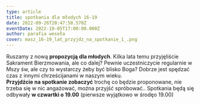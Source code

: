 ```yaml
---
type: article
title: spotkania dla młodych 16-19
date: 2022-09-26T20:47:58.570Z
eventDate: 2022-10-05T17:00:00.000Z
author: parafia wesoła
cover: masz_16-19_lat_przyjdz_na_spotkanie_1_.png
---
```

<!--StartFragment-->

Ruszamy z nową **propozycją dla młodych**. Kilka lata temu przyjęliście Sakrament Bierzmowania, ale co dalej? Pewnie uczestniczycie regularnie w Mszy św, ale czy to wystarczy żeby być blisko Boga? Dobrze jest spędzać czas z innymi chrześcijanami w naszym wieku. \
**Przyjdźcie na spotkanie zobaczyć** trochę co będzie proponowane, nie trzeba się w nic angażować, można przyjść spróbować.. Spotkania będą się odbywały **w czwartki o 19.00** (pierwsze wyjątkowo w środęo 19.00)

<!--EndFragment-->